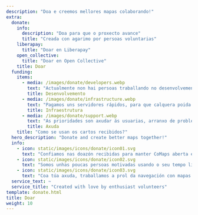 ```yaml
---
description: "Doa e creemos mellores mapas colaborando!"
extra:
  donate:
    info:
      description: "Doa para que o proxecto avance"
      title: "Creada con agarimo por persoas voluntarias"
    liberapay:
      title: "Doar en Liberapay"
    open_collective:
      title: "Doar en Open Collective"
    title: Doar
  funding:
    items:
      - media: /images/donate/developers.webp
        text: "Actualmente non hai persoas traballando no desenvolvemento a xornada completa para engadir novas ferramentas e mellorar o servizo. Precisamos un equipo permanente para facer avanzar o proxecto."
        title: Desenvolvemento
      - media: /images/donate/infrastructure.webp
        text: "Pagamos uns servidores rápidos, para que calquera poida descargar os mapas gratuítamente e calquera lugar do mundo. As transferencias de mapas suman centos de terabytes cada mes, e aumentando."
        title: Infraestrutura
      - media: /images/donate/support.webp
        text: "As prioridades son axudar ás usuarias, arranxo de problemas, melloras na estabilidade da aplicación. A lista de peticións e arranxo de problemas aumentan a diario, e temos moitas consultas que responder na App Store, Google Play e o correo de axuda."
        title: Axuda
    title: "Como se usan os cartos recibidos?"
  hero_description: "Donate and create better maps together!"
  info:
    - icon: static/images/icons/donate/icon01.svg
      text: "Confiamos nas doazón recibidas para manter CoMaps aberta e libre"
    - icon: static/images/icons/donate/icon02.svg
      text: "Somos unhas poucas persoas motivadas usando o seu tempo libre. Gústanos o que facemos, e adoramos ás nosas usuarias"
    - icon: static/images/icons/donate/icon03.svg
      text: "Coa túa axuda, traballamos a prol da navegación con mapas centrada na privacidade, que é a opción preferida no mercado"
  service_text: ~
  service_title: "Created with love by enthusiast volunteers"
template: donate.html
title: Doar
weight: 10
---
```

